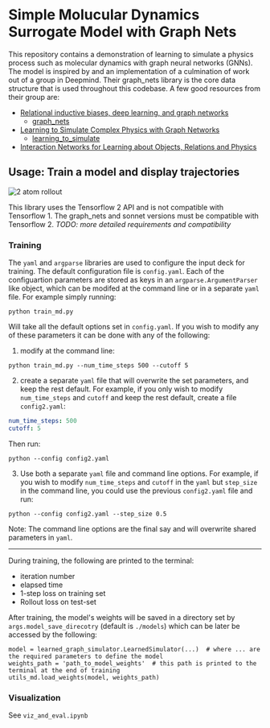 # Simple Molucular Dynamics Surrogate Model with Graph Nets

This repository contains a demonstration of learning to simulate a physics process such as molecular dynamics with graph neural networks (GNNs). The model is inspired by and an implementation of a culmination of work out of a group in Deepmind. Their graph_nets library is the core data structure that is used throughout this codebase. A few good resources from their group are:
- [Relational inductive biases, deep learning, and graph networks](https://arxiv.org/abs/1806.01261)
  - [graph_nets](https://github.com/deepmind/graph_nets)
- [Learning to Simulate Complex Physics with Graph Networks](https://arxiv.org/abs/2002.09405)
  - [learning_to_simulate](https://github.com/deepmind/deepmind-research/tree/master/learning_to_simulate)
- [Interaction Networks for Learning about Objects, Relations and Physics](https://arxiv.org/abs/1612.00222)


## Usage: Train a model and display trajectories
![2 atom rollout](./2_atoms_demo.gif)

This library uses the Tensorflow 2 API and is not compatible with Tensorflow 1. The graph_nets and sonnet versions must be compatible with Tensorflow 2. *TODO: more detailed requirements and compatibility* 

### Training

The `yaml` and `argparse` libraries are used to configure the input deck for training. The default configuration file is `config.yaml`. Each of the configuartion parameters are stored as keys in an `argparse.ArgumentParser` like object, which can be modifed at the command line or in a separate `yaml` file. For example simply running:
```
python train_md.py
```
Will take all the default options set in `config.yaml`. If you wish to modify any of these parameters it can be done with any of the following:
1. modify at the command line:
```
python train_md.py --num_time_steps 500 --cutoff 5
```
2. create a separate `yaml` file that will overwrite the set parameters, and keep the rest default. For example, if you only wish to modify `num_time_steps` and `cutoff` and keep the rest default, create a file `config2.yaml`:
```yaml
num_time_steps: 500
cutoff: 5
```
Then run:
```
python --config config2.yaml
```
3. Use both a separate `yaml` file and command line options. For example, if you wish to modify `num_time_steps` and `cutoff` in the `yaml` but `step_size` in the command line, you could use the previous `config2.yaml` file and run:
```
python --config config2.yaml --step_size 0.5
```
Note: The command line options are the final say and will overwrite shared parameters in `yaml`. 

---

During training, the following are printed to the terminal:
- iteration number
- elapsed time
- 1-step loss on training set
- Rollout loss on test-set
  
After training, the model's weights will be saved in a directory set by `args.model_save_direcotry` (default is `./models`) which can be later be accessed by the following:
```
model = learned_graph_simulator.LearnedSimulator(...)  # where ... are the required parameters to define the model
weights_path = 'path_to_model_weights'  # this path is printed to the terminal at the end of training
utils_md.load_weights(model, weights_path)
```

### Visualization
See `viz_and_eval.ipynb`
